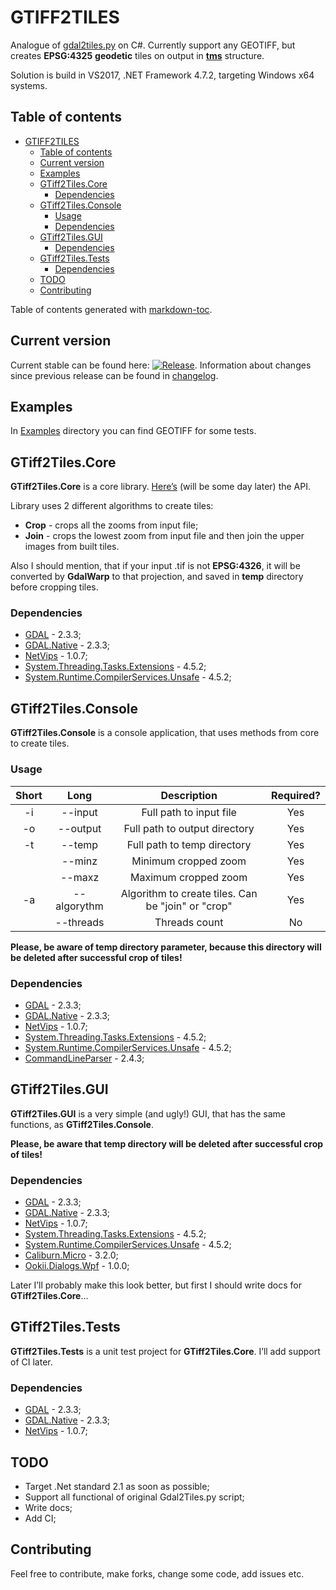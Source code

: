 # GTIFF2TILES

Analogue of [gdal2tiles.py](https://github.com/OSGeo/gdal/blob/master/gdal/swig/python/scripts/gdal2tiles.py) on C#. Currently support any GEOTIFF, but creates **EPSG:4325** **geodetic** tiles on output in [**tms**](https://wiki.osgeo.org/wiki/Tile_Map_Service_Specification]) structure.

Solution is build in VS2017, .NET Framework 4.7.2, targeting Windows x64 systems.

## Table of contents

- [GTIFF2TILES](#gtiff2tiles)
  * [Table of contents](#table-of-contents)
  * [Current version](#current-version)
  * [Examples](#examples)
  * [GTiff2Tiles.Core](#gtiff2tilescore)
    + [Dependencies](#dependencies)
  * [GTiff2Tiles.Console](#gtiff2tilesconsole)
    + [Usage](#usage)
    + [Dependencies](#dependencies-1)
  * [GTiff2Tiles.GUI](#gtiff2tilesgui)
    + [Dependencies](#dependencies-2)
  * [GTiff2Tiles.Tests](#gtiff2tilestests)
    + [Dependencies](#dependencies-3)
  * [TODO](#todo)
  * [Contributing](#contributing)

Table of contents generated with [markdown-toc](http://ecotrust-canada.github.io/markdown-toc/ ).

## Current version

Current stable can be found here: [![Release](https://img.shields.io/github/release/Gigas002/GTiff2Tiles.svg)](https://github.com/Gigas002/GTiff2Tiles/releases/latest). Information about changes since previous release can be found in [changelog](https://github.com/Gigas002/GTiff2Tiles/blob/master/CHANGELOG.md).

## Examples

In [Examples](https://github.com/Gigas002/GTiff2Tiles/tree/master/Examples/Input) directory you can find GEOTIFF for some tests.

## GTiff2Tiles.Core 

**GTiff2Tiles.Core** is a core library. [Here’s]() (will be some day later) the API. 

Library uses 2 different algorithms to create tiles:

- **Crop** - crops all the zooms from input file;
- **Join** - crops the lowest zoom from input file and then join the upper images from built tiles.

Also I should mention, that if your input .tif is not **EPSG:4326**, it will be converted by **GdalWarp** to that projection, and saved in **temp** directory before cropping tiles.

### Dependencies

- [GDAL](https://www.nuget.org/packages/GDAL/) - 2.3.3;
- [GDAL.Native](https://www.nuget.org/packages/GDAL.Native/) - 2.3.3;
- [NetVips](https://www.nuget.org/packages/NetVips/) - 1.0.7;
- [System.Threading.Tasks.Extensions](https://www.nuget.org/packages/System.Threading.Tasks.Extensions/) - 4.5.2;
- [System.Runtime.CompilerServices.Unsafe](https://www.nuget.org/packages/System.Runtime.CompilerServices.Unsafe/) - 4.5.2;

## GTiff2Tiles.Console

**GTiff2Tiles.Console** is a console application, that uses methods from core to create tiles. 

### Usage

| Short |    Long     |                      Description                       | Required? |
| :---: | :---------: | :----------------------------------------------------: | :-------: |
|  -i   |   --input   |                Full path to input file                 |    Yes    |
|  -o   |  --output   |             Full path to output directory              |    Yes    |
|  -t   |   --temp    |              Full path to temp directory               |    Yes    |
|       |   --minz    |                  Minimum cropped zoom                  |    Yes    |
|       |   --maxz    |                  Maximum cropped zoom                  |    Yes    |
|  -a   | --algorythm | Algorithm to create tiles. Can be \"join\" or \"crop\" |    Yes    |
|       |  --threads  |                     Threads count                      |    No     |

**Please, be aware of temp directory parameter, because this directory will be deleted after successful crop of tiles!**


### Dependencies

- [GDAL](https://www.nuget.org/packages/GDAL/) - 2.3.3;
- [GDAL.Native](https://www.nuget.org/packages/GDAL.Native/) - 2.3.3;
- [NetVips](https://www.nuget.org/packages/NetVips/) - 1.0.7;
- [System.Threading.Tasks.Extensions](https://www.nuget.org/packages/System.Threading.Tasks.Extensions/) - 4.5.2;
- [System.Runtime.CompilerServices.Unsafe](https://www.nuget.org/packages/System.Runtime.CompilerServices.Unsafe/) - 4.5.2;
- [CommandLineParser](https://www.nuget.org/packages/CommandLineParser/) - 2.4.3;

## GTiff2Tiles.GUI

**GTiff2Tiles.GUI** is a very simple (and ugly!) GUI, that has the same functions, as **GTiff2Tiles.Console**.

**Please, be aware that temp directory will be deleted after successful crop of tiles!**

### Dependencies

- [GDAL](https://www.nuget.org/packages/GDAL/) - 2.3.3;
- [GDAL.Native](https://www.nuget.org/packages/GDAL.Native/) - 2.3.3;
- [NetVips](https://www.nuget.org/packages/NetVips/) - 1.0.7;
- [System.Threading.Tasks.Extensions](https://www.nuget.org/packages/System.Threading.Tasks.Extensions/) - 4.5.2;
- [System.Runtime.CompilerServices.Unsafe](https://www.nuget.org/packages/System.Runtime.CompilerServices.Unsafe/) - 4.5.2;
- [Caliburn.Micro](https://www.nuget.org/packages/Caliburn.Micro) - 3.2.0;
- [Ookii.Dialogs.Wpf](https://www.nuget.org/packages/Ookii.Dialogs.Wpf/) - 1.0.0;

Later I’ll probably make this look better, but first I should write docs for **GTiff2Tiles.Core**…

## GTiff2Tiles.Tests

**GTiff2Tiles.Tests** is a unit test project for **GTiff2Tiles.Core**. I’ll add support of CI later.

### Dependencies

- [GDAL](https://www.nuget.org/packages/GDAL/) - 2.3.3;
- [GDAL.Native](https://www.nuget.org/packages/GDAL.Native/) - 2.3.3;
- [NetVips](https://www.nuget.org/packages/NetVips/) - 1.0.7;

## TODO

- Target .Net standard 2.1 as soon as possible;
- Support all functional of original Gdal2Tiles.py script;
- Write docs;
- Add CI;

## Contributing

Feel free to contribute, make forks, change some code, add issues etc.
